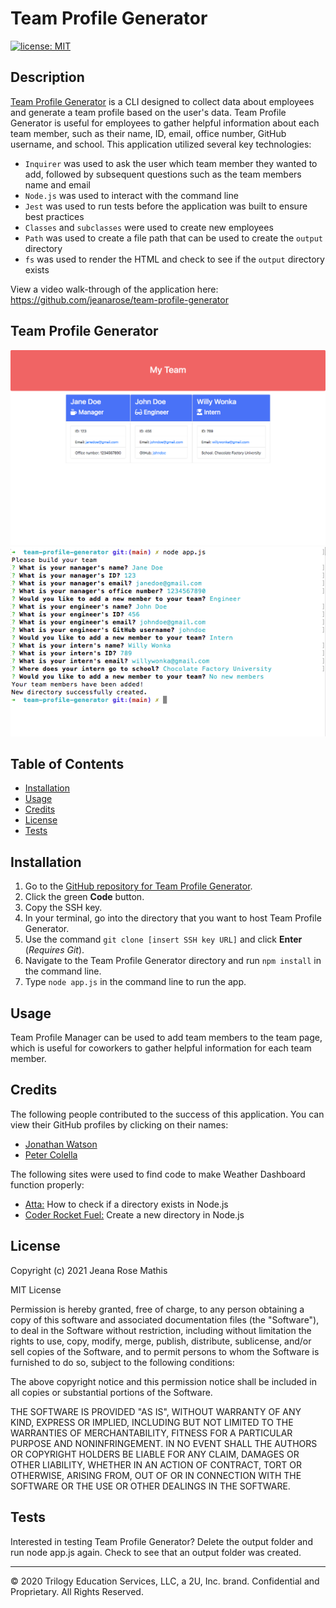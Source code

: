 # Team Profile Generator

[![license: MIT](https://img.shields.io/badge/License-MIT-yellow.svg)](https://opensource.org/licenses/MIT)

## Description
[Team Profile Generator](https://jeanarose.github.io/team-profile-generator) is a CLI designed to collect data about employees and generate a team profile based on the user's data. Team Profile Generator is useful for employees to gather helpful information about each team member, such as their name, ID, email, office number, GitHub username, and school. This application utilized several key technologies:
* `Inquirer` was used to ask the user which team member they wanted to add, followed by subsequent questions such as the team members name and email
* `Node.js` was used to interact with the command line
* `Jest` was used to run tests before the application was built to ensure best practices
* `Classes` and `subclasses` were used to create new employees 
* `Path` was used to create a file path that can be used to create the `output` directory
* `fs` was used to render the HTML and check to see if the `output` directory exists

View a video walk-through of the application here: https://github.com/jeanarose/team-profile-generator

## Team Profile Generator
![Screenshot of Team Profile webpage.](assets/images/team-profile-screenshot.png)
<kbd>![Screenshot of Team Profile command line interface.](assets/images/team-profile-generator-screenshot.png)<kbd>

## Table of Contents

- [Installation](#installation)
- [Usage](#usage)
- [Credits](#credits)
- [License](#license)
- [Tests](#tests)

## Installation
1. Go to the [GitHub repository for Team Profile Generator](https://github.com/jeanarose/team-profile-generator).
2. Click the green **Code** button.
3. Copy the SSH key.
4. In your terminal, go into the directory that you want to host Team Profile Generator.
5. Use the command `git clone [insert SSH key URL]` and click **Enter** (_Requires Git_).
6. Navigate to the Team Profile Generator directory and run `npm install` in the command line.
7. Type `node app.js` in the command line to run the app.

## Usage
Team Profile Manager can be used to add team members to the team page, which is useful for coworkers to gather helpful information for each team member. 

## Credits
The following people contributed to the success of this application. You can view their GitHub profiles by clicking on their names:
* [Jonathan Watson](https://github.com/jonathanjwatson)
* [Peter Colella](https://github.com/petercolella)

The following sites were used to find code to make Weather Dashboard function properly:
* [Atta:](https://attacomsian.com/blog/nodejs-check-if-directory-exists#:~:text=The%20simplest%20way%20to%20check,existsSync()%20method.&text=The%20existsSync()%20method%20returns,the%20path%20exists%2C%20false%20otherwise.) How to check if a directory exists in Node.js
* [Coder Rocket Fuel:](https://coderrocketfuel.com/article/create-a-new-directory-in-node-js) Create a new directory in Node.js
## License
Copyright (c) 2021 Jeana Rose Mathis

MIT License

Permission is hereby granted, free of charge, to any person obtaining a copy
of this software and associated documentation files (the "Software"), to deal
in the Software without restriction, including without limitation the rights
to use, copy, modify, merge, publish, distribute, sublicense, and/or sell
copies of the Software, and to permit persons to whom the Software is
furnished to do so, subject to the following conditions:

The above copyright notice and this permission notice shall be included in all
copies or substantial portions of the Software.

THE SOFTWARE IS PROVIDED "AS IS", WITHOUT WARRANTY OF ANY KIND, EXPRESS OR
IMPLIED, INCLUDING BUT NOT LIMITED TO THE WARRANTIES OF MERCHANTABILITY,
FITNESS FOR A PARTICULAR PURPOSE AND NONINFRINGEMENT. IN NO EVENT SHALL THE
AUTHORS OR COPYRIGHT HOLDERS BE LIABLE FOR ANY CLAIM, DAMAGES OR OTHER
LIABILITY, WHETHER IN AN ACTION OF CONTRACT, TORT OR OTHERWISE, ARISING FROM,
OUT OF OR IN CONNECTION WITH THE SOFTWARE OR THE USE OR OTHER DEALINGS IN THE
SOFTWARE.

## Tests
Interested in testing Team Profile Generator? 
Delete the output folder and run node app.js again. Check to see that an output folder was created.

---

© 2020 Trilogy Education Services, LLC, a 2U, Inc. brand. Confidential and Proprietary. All Rights Reserved.
